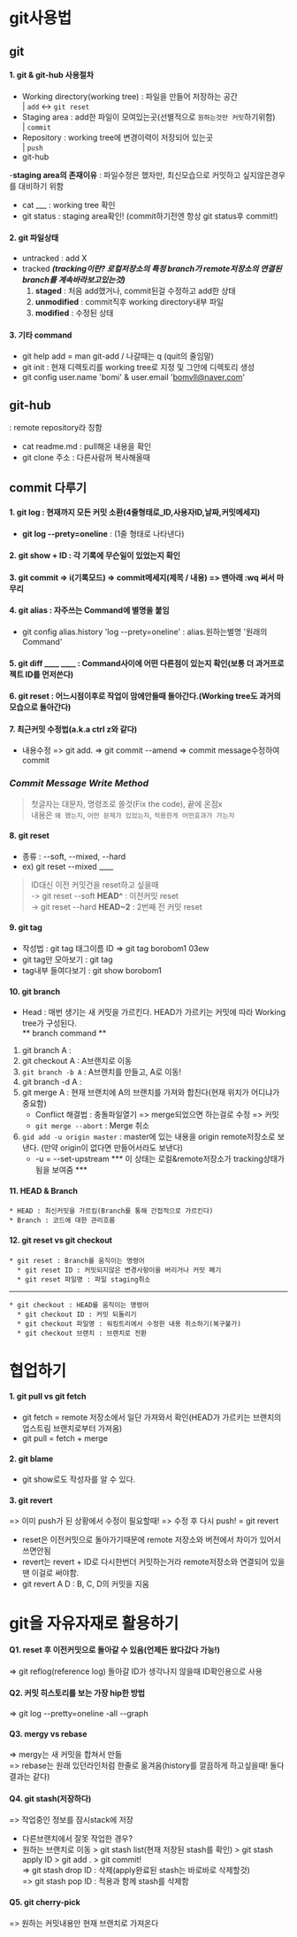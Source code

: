 git사용법
==============
git
-----------
#### 1. git & git-hub 사용절차
- Working directory(working tree) : 파일을 만들어 저장하는 공간  
  | `add`    <-> `git reset`
- Staging area : add한 파일이 모여있는곳(선별적으로 `원하는것만 커밋`하기위함)  
  | `commit`
- Repository : working tree에 변경이력이 저장되어 있는곳  
  | `push`
- git-hub 

-__staging area의 존재이유__ : 파일수정은 했자만, 최신모습으로 커밋하고 싶지않은경우를 대비하기 위함  
- cat ___ : working tree 확인  
- git status : staging area확인! (commit하기전엔 항상 git status후 commit!)

#### 2. git 파일상태
- untracked : add X
- tracked ___(tracking이란? 로컬저장소의 특정 branch가 remote저장소의 연결된 branch를 계속바라보고있는것)___
  1. __staged__ : 처음 add했거나, commit된걸 수정하고 add한 상태
  2. __unmodified__ : commit직후 working directory내부 파일
  3. __modified__ : 수정된 상태  


#### 3. 기타 command 
- git help add = man git-add   /  나갈때는 q (quit의 줄임말)
- git init : 현재 디렉토리를 working tree로 지정 및 그안에 디렉토리 생성
- git config user.name 'bomi' & user.email 'bomvll@naver.com'  



git-hub
---------------
: remote repository라 칭함
- cat readme.md : pull해온 내용을 확인
- git clone 주소 : 다른사람꺼 복사해올때


commit 다루기
-------------------
#### 1. git log : 현재까지 모든 커밋 소환(4줄형태로_ID,사용자ID,날짜,커밋메세지)
  * __git log --prety=oneline__ : (1줄 형태로 나타낸다)
#### 2. git show + ID : 각 기록에 무슨일이 있었는지 확인
#### 3. git commit => i(기록모드) => commit메세지(제목 / 내용) => 맨아래 :wq 써서 마무리
#### 4. git alias : 자주쓰는 Command에 별명을 붙임
  * git config alias.history 'log --prety=oneline' : alias.원하는별명 '원래의 Command'  
#### 5. git diff ____ ____ : Command사이에 어떤 다른점이 있는지 확인(보통 더 과거프로젝트 ID를 먼저쓴다)
#### 6. git reset : 어느시점이후로 작업이 맘에안들때 돌아간다.(Working tree도 과거의 모습으로 돌아간다)
#### 7. 최근커밋 수정법(a.k.a ctrl z와 같다)
  * 내용수정 => git add. => git commit --amend => commit message수정하여 commit
### ___Commit Message Write Method___ 
> 첫글자는 대문자, 명령조로 쓸것(Fix the code), 끝에 온점x  
> 내용은 `왜 했는지`, `어떤 문제가 있었는지`, `적용한게 어떤효과가 가는지`
#### 8. git reset
* 종류 : --soft, --mixed, --hard  
* ex) git reset --mixed ____  


> ID대신 이전 커밋건을 reset하고 싶을때  
-> git reset --soft __HEAD^__ : 이전커밋 reset  
-> git reset --hard __HEAD~2__ : 2번째 전 커밋 reset  
#### 9. git tag
* 작성법 : git tag 태그이름 ID => git tag borobom1 03ew
* git tag만 모아보기 :  git tag  
* tag내부 들여다보기 :  git show borobom1  

#### 10. git branch  
- Head : 매번 생기는 새 커밋을 가르킨다. HEAD가 가르키는 커밋에 따라 Working tree가 구성된다.  
** branch command **  
1. git branch A :  
2. git checkout A : A브랜치로 이동  
3. `git branch -b A` : A브랜치를 만들고, A로 이동!  
4. git branch -d A :  
5. git merge A : 현재 브랜치에 A의 브랜치를 가져와 합친다(현재 위치가 어디냐가 중요함)  
    - Conflict 해결법 : 충돌파일열기 => merge되었으면 하는걸로 수정 => 커밋  
    - `git merge --abort` : Merge 취소  
6. `gid add -u origin master` : master에 있는 내용을 origin remote저장소로 보낸다. (만약 origin이 없다면 만들어서라도 보낸다)   
    - -u = --set-upstream  *** 이 상태는 로컬&remote저장소가 tracking상태가 됨을 보여줌 ***  

#### 11. HEAD & Branch
    * HEAD : 최신커밋을 가르킴(Branch를 통해 간접적으로 가르킨다)
    * Branch : 코드에 대한 관리흐름

#### 12. git reset  vs git checkout
    * git reset : Branch를 움직이는 명령어
      * git reset ID : 커밋되지않은 변경사항이을 버리거나 커밋 폐기
      * git reset 파일명 : 파일 staging취소
--------------------------------------------------------------------------------
    * git checkout : HEAD를 움직이는 명령어
      * git checkout ID : 커밋 되돌리기
      * git checkout 파일명 : 워킹트리에서 수정한 내용 취소하기(복구불가)
      * git checkout 브랜치 : 브랜치로 전환

협업하기
==========================
#### 1. git pull vs git fetch
  * git fetch = remote 저장소에서 일단 가져와서 확인(HEAD가 가르키는 브랜치의 업스트림 브랜치로부터 가져옴)  
  * git pull = fetch + merge  
#### 2. git blame
  * git show로도 작성자를 알 수 있다.
#### 3. git revert 
  => 이미 push가 된 상황에서 수정이 필요할때! => 수정 후 다시 push! = git revert  
  * reset은 이전커밋으로 돌아가기때문에 remote 저장소와 버전에서 차이가 있어서 쓰면안됨  
  * revert는 revert + ID로 다시한번더 커밋하는거라 remote저장소와 연결되어 있을땐 이걸로 써야함.  
  * git revert A D : B, C, D의 커밋을 지움  

git을 자유자재로 활용하기
====================
#### Q1. reset 후 이전커밋으로 돌아갈 수 있음(언제든 왔다갔다 가능!)
  => git reflog(reference log) 돌아갈 ID가 생각나지 않을때 ID확인용으로 사용  
#### Q2. 커밋 히스토리를 보는 가장 hip한 방법
  => git log --pretty=oneline -all --graph  
#### Q3. mergy vs rebase
  => mergy는 새 커밋을 합쳐서 만듦  
  => rebase는 원래 있던라인처럼 한줄로 옮겨옴(history를 깔끔하게 하고싶을때!  둘다 결과는 같다)  
#### Q4. git stash(저장하다)
  => 작업중인 정보를 잠시stack에 저장  
  * 다른브랜치에서 잘못 작업한 경우?
  * 원하는 브랜치로 이동 > git stash list(현재 저장된 stash를 확인) > git stash apply ID > git add . > git commit!  
  => git stash drop ID : 삭제(apply완료된 stash는 바로바로 삭제할것)  
  => git stash pop ID : 적용과 함께 stash를 삭제함
#### Q5. git cherry-pick 
  => 원하는 커밋내용만 현재 브랜치로 가져온다
  
  
  
  

